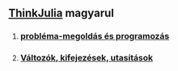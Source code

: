 ## [ThinkJulia](https://benlauwens.github.io/ThinkJulia.jl/latest/book.html) magyarul

1. ### [probléma-megoldás és programozás](web/01/fej01.md)
1. ### [Változók, kifejezések, utasítások](web/02/fej02.md)
